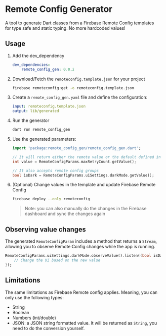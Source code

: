 # Remote Config Generator

A tool to generate Dart classes from a Firebase Remote Config templates for
type safe and static typing. No more hardcoded values!

## Usage

1. Add the dev_dependency

    ```yaml
    dev_dependencies:
        remote_config_gen: 0.0.2
    ```

2. Download/Fetch the `remoteconfig.template.json` for your project

    ```bash
    firebase remoteconfig:get -o remoteconfig.template.json
    ```

3. Create a `remote_config_gen.yaml` file and define the configuration:

    ```yaml
    input: remoteconfig.template.json
    output: lib/generated
    ```

4. Run the generator

    ```bash
    dart run remote_config_gen
    ```

5. Use the generated parameters:

    ```dart
    import 'package:remote_config_gen/remote_config_gen.dart';

    // It will return either the remote value or the default defined in the template
    int value = RemoteConfigParams.maxRetryCount.getValue();

    // It also accepts remote config groups
    bool isDark = RemoteConfigParams.uiSettings.darkMode.getValue();
    ```

6. (Optional) Change values in the template and update Firebase Remote Config

    ```bash
    firebase deploy --only remoteconfig
    ```

    > Note: you can also manually do the changes in the Firebase dashboard and sync the changes again

## Observing value changes

The generated `RemoteConfigParam` includes a method that returns a `Stream`, allowing you to observe Remote Config changes while the app is running.

```dart
RemoteConfigParams.uiSettings.darkMode.observeValue().listen((bool isDarkMode) {
    // Change the UI based on the new value
});
```

## Limitations

The same limitations as Firebase Remote config applies. Meaning, you can only use the following types:

* String
* Boolean
* Numbers (int/double)
* JSON: a JSON string formatted value. It will be returned as `String`, you need to do the conversion yourself.
